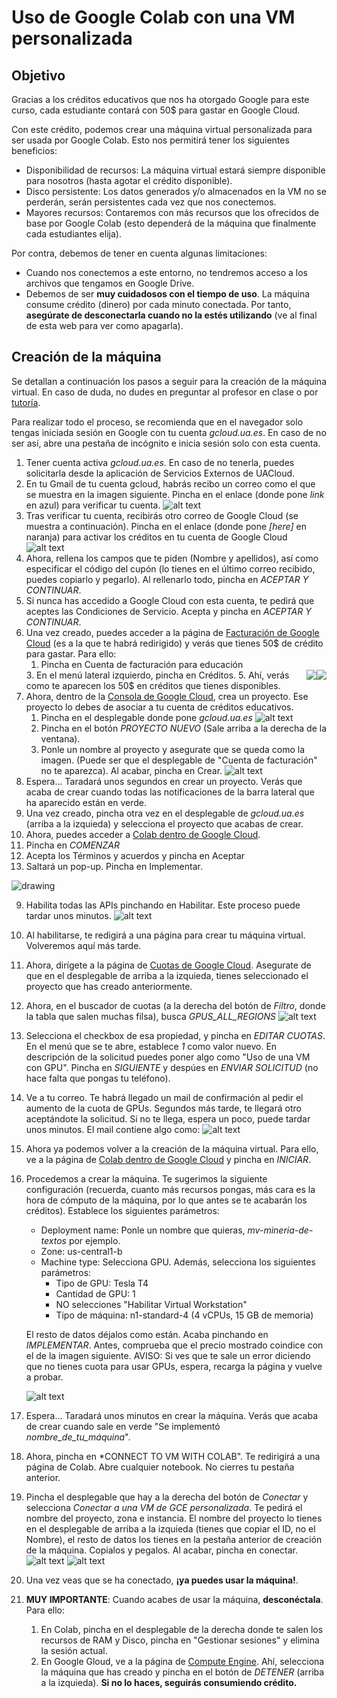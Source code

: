﻿# Uso de Google Colab con una VM personalizada

<!--Guía elaborada por [Eduardo Grande Ruiz](https://cvnet.cpd.ua.es/curriculum-breve/es/grande-ruiz-eduardo/327690) para la utilización de una máquina virtual personalizada en Google Colab. -->

## Objetivo

Gracias a los créditos educativos que nos ha otorgado Google para este curso, cada estudiante contará con 50$ para gastar en Google Cloud.

Con este crédito, podemos crear una máquina virtual personalizada para ser usada por Google Colab. Esto nos permitirá tener los siguientes beneficios:

- Disponibilidad de recursos: La máquina virtual estará siempre disponible para nosotros (hasta agotar el crédito disponible).
- Disco persistente: Los datos generados y/o almacenados en la VM no se perderán, serán persistentes cada vez que nos conectemos.
- Mayores recursos: Contaremos con más recursos que los ofrecidos de base por Google Colab (esto dependerá de la máquina que finalmente cada estudiantes elija).

Por contra, debemos de tener en cuenta algunas limitaciones:
- Cuando nos conectemos a este entorno, no tendremos acceso a los archivos que tengamos en Google Drive.
- Debemos de ser **muy cuidadosos con el tiempo de uso**. La máquina consume crédito (dinero) por cada minuto conectada. Por tanto, **asegúrate de desconectarla cuando no la estés utilizando** (ve al final de esta web para ver como apagarla).

## Creación de la máquina

Se detallan a continuación los pasos a seguir para la creación de la máquina virtual. En caso de duda, no dudes en preguntar al profesor en clase o por [tutoría](https://cvnet.cpd.ua.es/uaTutorias/Emisor/hacer).

Para realizar todo el proceso, se recomienda que en el navegador solo tengas iniciada sesión en Google con tu cuenta *gcloud.ua.es*. En caso de no ser así, abre una pestaña de incógnito e inicia sesión solo con esta cuenta.

1. Tener cuenta activa *gcloud.ua.es*. En caso de no tenerla, puedes solicitarla desde la aplicación de Servicios Externos de UACloud.
2. En tu Gmail de tu cuenta gcloud, habrás recibo un correo como el que se muestra en la imagen siguiente. Pincha en el enlace (donde pone *link* en azul) para verificar tu cuenta.
![alt text](1.png)
3. Tras verificar tu cuenta, recibirás otro correo de Google Cloud (se muestra a continuación). Pincha en el enlace (donde pone *[here]* en naranja) para activar los créditos en tu cuenta de Google Cloud
![alt text](2.png)
4. Ahora, rellena los campos que te piden (Nombre y apellidos), así como especificar el código del cupón (lo tienes en el último correo recibido, puedes copiarlo y pegarlo). Al rellenarlo todo, pincha en *ACEPTAR Y CONTINUAR*.
5. Si nunca has accedido a Google Cloud con esta cuenta, te pedirá que aceptes las Condiciones de Servicio. Acepta y pincha en *ACEPTAR Y CONTINUAR*.
4. Una vez creado, puedes acceder a la página de [Facturación de Google Cloud](https://console.cloud.google.com/billing) (es a la que te habrá redirigido) y verás que tienes 50$ de crédito para gastar. Para ello:
    1. Pincha en Cuenta de facturación para educación
    <img style="float: right;" src="3.png">
    3. En el menú lateral izquierdo, pincha en Créditos.
    <img style="float: right;" src="4.png">
    5. Ahí, verás como te aparecen los 50$ en créditos que tienes disponibles.
4. Ahora, dentro de la [Consola de Google Cloud](https://console.cloud.google.com/), crea un proyecto. Ese proyecto lo debes de asociar a tu cuenta de créditos educativos.
    1. Pincha en el desplegable donde pone *gcloud.ua.es*
![alt text](5.png)
    2. Pincha en el botón *PROYECTO NUEVO* (Sale arriba a la derecha de la ventana).
    3. Ponle un nombre al proyecto y asegurate que se queda como la imagen. (Puede ser que el desplegable de "Cuenta de facturación" no te aparezca). Al acabar, pincha en Crear.
![alt text](6.png)
5. Espera... Taradará unos segundos en crear un proyecto. Verás que acaba de crear cuando todas las notificaciones de la barra lateral que ha aparecido están en verde.
6. Una vez creado, pincha otra vez en el desplegable de *gcloud.ua.es* (arriba a la izquieda) y selecciona el proyecto que acabas de crear.
5. Ahora, puedes acceder a [Colab dentro de Google Cloud](https://console.cloud.google.com/marketplace/product/colab-marketplace-image-public/colab).
6. Pincha en *COMENZAR*
7. Acepta los Términos y acuerdos y pincha en Aceptar
8. Saltará un pop-up. Pincha en Implementar.

![drawing](7.png)

9. Habilita todas las APIs pinchando en Habilitar. Este proceso puede tardar unos minutos.
![alt text](8.png)
10. Al habilitarse, te redigirá a una página para crear tu máquina virtual. Volveremos aquí más tarde.
11. Ahora, dirígete a la página de [Cuotas de Google Cloud](https://console.cloud.google.com/iam-admin/quotas). Asegurate de que en el desplegable de arriba a la izquieda, tienes seleccionado el proyecto que has creado anteriormente.
12. Ahora, en el buscador de cuotas (a la derecha del botón de *Filtro*, donde la tabla que salen muchas filsa), busca *GPUS_ALL_REGIONS*
![alt text](9.png)
13. Selecciona el checkbox de esa propiedad, y pincha en *EDITAR CUOTAS*. En el menú que se te abre, establece *1* como valor nuevo. En descripción de la solicitud puedes poner algo como "Uso de una VM con GPU". Pincha en *SIGUIENTE* y despúes en *ENVIAR SOLICITUD* (no hace falta que pongas tu teléfono).
14. Ve a tu correo. Te habrá llegado un mail de confirmación al pedir el aumento de la cuota de GPUs. Segundos más tarde, te llegará otro aceptándote la solicitud. Si no te llega, espera un poco, puede tardar unos minutos. El mail contiene algo como:
![alt text](10.png)
15. Ahora ya podemos volver a la creación de la máquina virtual. Para ello, ve a la página de [Colab dentro de Google Cloud](https://console.cloud.google.com/marketplace/product/colab-marketplace-image-public/colab) y pincha en *INICIAR*.
14. Procedemos a crear la máquina. Te sugerimos la siguiente configuración (recuerda, cuanto más recursos pongas, más cara es la hora de cómputo de la máquina, por lo que antes se te acabarán los créditos). Establece los siguientes parámetros:
    - Deployment name: Ponle un nombre que quieras, *mv-mineria-de-textos* por ejemplo.
    - Zone: us-central1-b
    - Machine type: Selecciona GPU. Además, selecciona los siguientes parámetros:
        - Tipo de GPU: Tesla T4
        - Cantidad de GPU: 1
        - NO selecciones "Habilitar Virtual Workstation"
        - Tipo de máquina: n1-standard-4 (4 vCPUs, 15 GB de memoria)

    El resto de datos déjalos como están. Acaba pinchando en *IMPLEMENTAR*. Antes, comprueba que el precio mostrado coindice con el de la imagen siguiente.
    AVISO: Si ves que te sale un error diciendo que no tienes cuota para usar GPUs, espera, recarga la página y vuelve a probar.

    ![alt text](11.jpg)
5. Espera... Taradará unos minutos en crear la máquina. Verás que acaba de crear cuando sale en verde "Se implementó *nombre_de_tu_máquina*".
6. Ahora, pincha en *CONNECT TO VM WITH COLAB". Te redirigirá a una página de Colab. Abre cualquier notebook. No cierres tu pestaña anterior.
10. Pincha el desplegable que hay a la derecha del botón de *Conectar* y selecciona *Conectar a una VM de GCE personalizada*. Te pedirá el nombre del proyecto, zona e instancia. El nombre del proyecto lo tienes en el desplegable de arriba a la izquieda (tienes que copiar el ID, no el Nombre), el resto de datos los tienes en la pestaña anterior de creación de la máquina. Copialos y pegalos. Al acabar, pincha en conectar. 
![alt text](12.jpg)
![alt text](13.jpg)
11. Una vez veas que se ha conectado, **¡ya puedes usar la máquina!**. 
12. **MUY IMPORTANTE**: Cuando acabes de usar la máquina, **desconéctala**. Para ello:
    1. En Colab, pincha en el desplegable de la derecha donde te salen los recursos de RAM y Disco, pincha en "Gestionar sesiones" y elimina la sesión actual.
    2. En Google Gloud, ve a la página de [Compute Engine](https://console.cloud.google.com/compute/instances). Ahí, selecciona la máquina que has creado y pincha en el botón de *DETENER* (arriba a la izquieda). **Si no lo haces, seguirás consumiendo crédito.**
